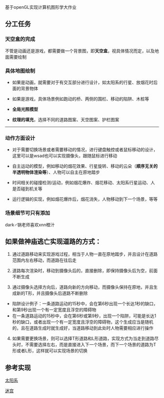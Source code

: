 基于openGL实现计算机图形学大作业

## 分工任务

### 天空盒的完成

不管是动画还是游戏，都需要做一个背景图，即**天空盒**，视具体情况而定，以及地面需要绘制

### 具体地图绘制

- 如果是动画，就需要对于有交互部分进行设计，如太阳系的行星、放烟花时后面的背景物体

- 如果是游戏，具体场景例如跑动的桥、两侧的围栏、移动的陷阱、木桩等

- **全局光照模型**

- **纹理的填充**，选择不同的道路图案、天空图案、护栏图案

---

### 动作方面设计

- 对于需要切换场景或者需要移动的情况，进行键盘触控或者鼠标移动的设计，这里可以是wsad也可以实现摄像头，跟随鼠标进行移动

- 自主运动的模型，例如移动的烟花效果、行星旋转、移动的云朵（**顺序无关的半透明物体渲染等**）、人物可以自主在原地踏步

- 时间相关的碰撞检测/运动，例如烟花爆炸、烟花移动、太阳系行星运动、人是否碰到机关等

- 运行逻辑的实现，例如烟花爆炸后，烟花消失，人物移动到下一个场景，等等

### 场景细节可只有添加

dark♂锅老师喜欢xnn橙汁










## 如果做神庙逃亡实现道路的方式：

1. 通过道路移动来实现游戏过程，相当于人物一直在原地踏步，并且设计在道路范围内左右移动，而道路在往后走

2. 道路每次渲染时，移动到摄像头后的，直接删除，即保持摄像头后为空，前面不断生成

3. 通过摄像头选择方向后，道路向新的方向移动，而摄像头保持在原地，并且生成新的T形，并且摄像头后道路不断删除

- 陷阱设计例子：一条道路运动的15秒中，会在第6秒出现一个长达1秒的缺口，和第9秒出现一个有一定宽度且浮空的障碍物
- 在一条道路运动的15秒中，会在第6秒或第9秒，出现一个陷阱，可能是长达1秒的缺口，或者出现一个有一定宽度且浮空的障碍物，这个生成应当是随机的，且在道路生成时就生成好，当道路移动到此处时人物需要相应进行操作

4. 如果需要更换场景，则可以选择T形道路和L形道路，实现方式为当走到道路尽头时，不需要选择左右，而是直接进入下一个场景，而下一个场景的道路为T形或者L形，这样就可以实现场景的切换



## 参考实现

[太阳系](https://github.com/wongsiyoung/ComputerGraphics/tree/master/%E6%9C%9F%E6%9C%AB-%E5%A4%AA%E9%98%B3%E7%B3%BB)

[迷宫](https://github.com/linggm3/SYSU_Computer-Graphics/blob/main/HWF_%E6%9C%9F%E6%9C%AB%E5%A4%A7%E4%BD%9C%E4%B8%9A-%E8%BF%B7%E5%AE%AB%E6%B8%B8%E6%88%8F/report_p.pdf)